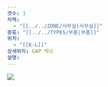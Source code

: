 ```yaml
---
갯수: 1
지역:
  - "[[../../ZONE/사무실|사무실]]"
종류: "[[../../TYPES/부품|부품]]"
위치:
  - "[[K-L]]"
상세위치: GAP 박스
설명:
---
```

![](http://192.168.50.22/devices/240821_IMG_0024.jpg)
